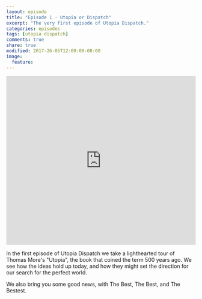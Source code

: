 ```yaml
---
layout: episode
title: "Episode 1 - Utopia or Dispatch"
excerpt: "The very first episode of Utopia Dispatch."
categories: episodes
tags: [utopia dispatch]
comments: true
share: true
modified: 2017-26-05T12:00:00-08:00
image:
  feature: 
---
```


<iframe width="100%" height="450" scrolling="no" frameborder="no" src="https://w.soundcloud.com/player/?url=https%3A//api.soundcloud.com/tracks/324711466&amp;auto_play=false&amp;hide_related=false&amp;show_comments=true&amp;show_user=true&amp;show_reposts=false&amp;visual=true"></iframe>

In the first episode of Utopia Dispatch we take a lighthearted tour of Thomas More's "Utopia", the book that coined the term 500 years ago. We see how the ideas hold up today, and how they might set the direction for our search for the perfect world.

We also bring you some good news, with The Best, The Best, and The Bestest.